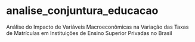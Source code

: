 # analise_conjuntura_educacao
Análise do Impacto de Variáveis Macroeconômicas na Variação das Taxas de Matrículas em Instituições de Ensino Superior Privadas no Brasil
